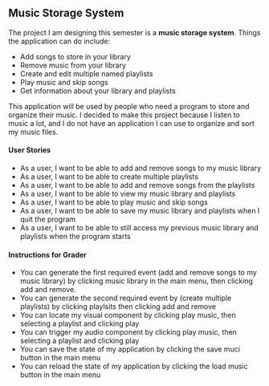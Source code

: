 ## Music Storage System

The project I am designing this semester is a **music storage system**. Things the application can do include:

<ul>
<li>Add songs to store in your library</li>
<li>Remove music from your library</li>
<li>Create and edit multiple named playlists</li>
<li>Play music and skip songs</li>
<li>Get information about your library and playlists</li>
</ul>

This application will be used by people who need a program to store and organize their music. I decided to make this
project because I listen to music a lot, and I do not have an application I can use to organize and sort my music files.

#### User Stories

<ul>
<li>As a user, I want to be able to add and remove songs to my music library</li>
<li>As a user, I want to be able to create multiple playlists</li>
<li>As a user, I want to be able to add and remove songs from the playlists</li>
<li>As a user, I want to be able to view my music library and playlists</li>
<li>As a user, I want to be able to play music and skip songs</li>
<li>As a user, I want to be able to save my music library and playlists when I quit the program</li>
<li>As a user, I want to be able to still access my previous music library and playlists when the program starts</li>
</ul>

#### Instructions for Grader

<ul>
<li>You can generate the first required event (add and remove songs to my music library) by clicking music library in the main menu, then clicking add and remove.</li>
<li>You can generate the second required event by (create multiple playlists) by clicking playlsits then clicking add and remove </li>
<li>You can locate my visual component by clicking play music, then selecting a playlist and clicking play</li>
<li>You can trigger my audio component by clicking play music, then selecting a playlist and clicking play</li>
<li>You can save the state of my application by clicking the save muci button in the main menu</li>
<li>You can reload the state of my application by clicking the load music button in the main menu</li>
</ul>